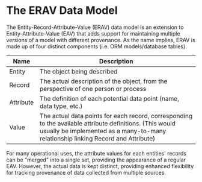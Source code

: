 The ERAV Data Model
===================

The Entity-Record-Attribute-Value (ERAV) data model is an extension to Entity-Attribute-Value (EAV) that adds support for maintaining multiple versions of a model with different provenance.  As the name implies, ERAV is made up of four distinct components (i.e. ORM models/database tables).

 Name | Description
------|-------------
Entity | The object being described
Record | The actual description of the object, from the perspective of one person or process
Attribute | The definition of each potential data point (name, data type, etc.)
Value | The actual data points for each record, corresponding to the available attribute definitions. (This would usually be implemented as a many-to-many relationship linking Record and Attribute)

For many operational uses, the attribute values for each entities' records can be "merged" into a single set, providing the appearance of a regular EAV.  However, the actual data is kept distinct, providing enhanced flexibility for tracking provenance of data collected from multiple sources.
